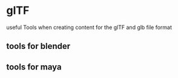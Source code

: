 # glTF
useful Tools when creating content for the glTF and glb file format


## tools for blender

## tools for maya
